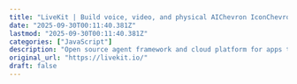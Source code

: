 ```yaml
---
title: "LiveKit | Build voice, video, and physical AIChevron IconChevron IconGitHubChevron IconChevron IconC"
date: "2025-09-30T00:11:40.381Z"
lastmod: "2025-09-30T00:11:40.381Z"
categories: ["JavaScript"]
description: "Open source agent framework and cloud platform for apps that see, hear, and speak."
original_url: "https://livekit.io/"
draft: false
---
```

